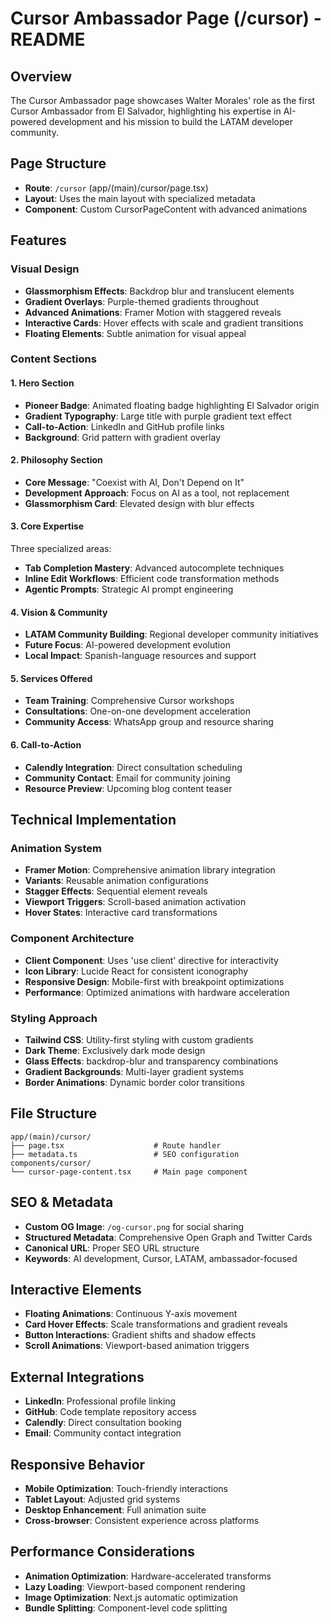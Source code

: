 # Cursor Ambassador Page (/cursor) - README

## Overview
The Cursor Ambassador page showcases Walter Morales' role as the first Cursor Ambassador from El Salvador, highlighting his expertise in AI-powered development and his mission to build the LATAM developer community.

## Page Structure
- **Route**: `/cursor` (app/(main)/cursor/page.tsx)
- **Layout**: Uses the main layout with specialized metadata
- **Component**: Custom CursorPageContent with advanced animations

## Features

### Visual Design
- **Glassmorphism Effects**: Backdrop blur and translucent elements
- **Gradient Overlays**: Purple-themed gradients throughout
- **Advanced Animations**: Framer Motion with staggered reveals
- **Interactive Cards**: Hover effects with scale and gradient transitions
- **Floating Elements**: Subtle animation for visual appeal

### Content Sections

#### 1. Hero Section
- **Pioneer Badge**: Animated floating badge highlighting El Salvador origin
- **Gradient Typography**: Large title with purple gradient text effect
- **Call-to-Action**: LinkedIn and GitHub profile links
- **Background**: Grid pattern with gradient overlay

#### 2. Philosophy Section
- **Core Message**: "Coexist with AI, Don't Depend on It"
- **Development Approach**: Focus on AI as a tool, not replacement
- **Glassmorphism Card**: Elevated design with blur effects

#### 3. Core Expertise
Three specialized areas:
- **Tab Completion Mastery**: Advanced autocomplete techniques
- **Inline Edit Workflows**: Efficient code transformation methods
- **Agentic Prompts**: Strategic AI prompt engineering

#### 4. Vision & Community
- **LATAM Community Building**: Regional developer community initiatives
- **Future Focus**: AI-powered development evolution
- **Local Impact**: Spanish-language resources and support

#### 5. Services Offered
- **Team Training**: Comprehensive Cursor workshops
- **Consultations**: One-on-one development acceleration
- **Community Access**: WhatsApp group and resource sharing

#### 6. Call-to-Action
- **Calendly Integration**: Direct consultation scheduling
- **Community Contact**: Email for community joining
- **Resource Preview**: Upcoming blog content teaser

## Technical Implementation

### Animation System
- **Framer Motion**: Comprehensive animation library integration
- **Variants**: Reusable animation configurations
- **Stagger Effects**: Sequential element reveals
- **Viewport Triggers**: Scroll-based animation activation
- **Hover States**: Interactive card transformations

### Component Architecture
- **Client Component**: Uses 'use client' directive for interactivity
- **Icon Library**: Lucide React for consistent iconography
- **Responsive Design**: Mobile-first with breakpoint optimizations
- **Performance**: Optimized animations with hardware acceleration

### Styling Approach
- **Tailwind CSS**: Utility-first styling with custom gradients
- **Dark Theme**: Exclusively dark mode design
- **Glass Effects**: backdrop-blur and transparency combinations
- **Gradient Backgrounds**: Multi-layer gradient systems
- **Border Animations**: Dynamic border color transitions

## File Structure
```
app/(main)/cursor/
├── page.tsx                    # Route handler
├── metadata.ts                 # SEO configuration
components/cursor/
└── cursor-page-content.tsx     # Main page component
```

## SEO & Metadata
- **Custom OG Image**: `/og-cursor.png` for social sharing
- **Structured Metadata**: Comprehensive Open Graph and Twitter Cards
- **Canonical URL**: Proper SEO URL structure
- **Keywords**: AI development, Cursor, LATAM, ambassador-focused

## Interactive Elements
- **Floating Animations**: Continuous Y-axis movement
- **Card Hover Effects**: Scale transformations and gradient reveals
- **Button Interactions**: Gradient shifts and shadow effects
- **Scroll Animations**: Viewport-based animation triggers

## External Integrations
- **LinkedIn**: Professional profile linking
- **GitHub**: Code template repository access
- **Calendly**: Direct consultation booking
- **Email**: Community contact integration

## Responsive Behavior
- **Mobile Optimization**: Touch-friendly interactions
- **Tablet Layout**: Adjusted grid systems
- **Desktop Enhancement**: Full animation suite
- **Cross-browser**: Consistent experience across platforms

## Performance Considerations
- **Animation Optimization**: Hardware-accelerated transforms
- **Lazy Loading**: Viewport-based component rendering
- **Image Optimization**: Next.js automatic optimization
- **Bundle Splitting**: Component-level code splitting